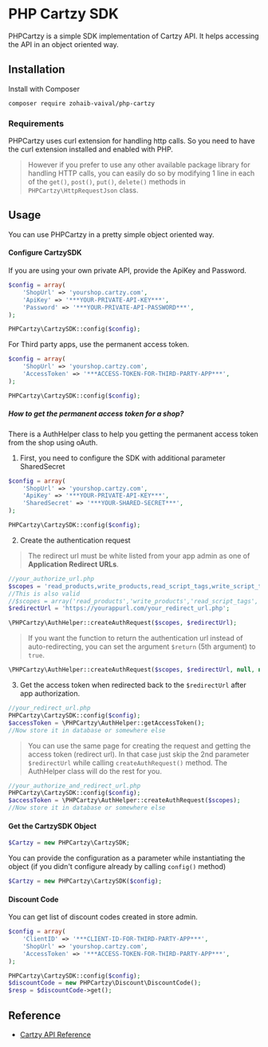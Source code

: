# PHP Cartzy SDK


PHPCartzy is a simple SDK implementation of Cartzy API. It helps accessing the API in an object oriented way. 

## Installation
Install with Composer
```shell
composer require zohaib-vaival/php-cartzy
```

### Requirements
PHPCartzy uses curl extension for handling http calls. So you need to have the curl extension installed and enabled with PHP.
>However if you prefer to use any other available package library for handling HTTP calls, you can easily do so by modifying 1 line in each of the `get()`, `post()`, `put()`, `delete()` methods in `PHPCartzy\HttpRequestJson` class.

## Usage

You can use PHPCartzy in a pretty simple object oriented way. 

#### Configure CartzySDK
If you are using your own private API, provide the ApiKey and Password. 

```php
$config = array(
    'ShopUrl' => 'yourshop.cartzy.com',
    'ApiKey' => '***YOUR-PRIVATE-API-KEY***',
    'Password' => '***YOUR-PRIVATE-API-PASSWORD***',
);

PHPCartzy\CartzySDK::config($config);
```

For Third party apps, use the permanent access token.

```php
$config = array(
    'ShopUrl' => 'yourshop.cartzy.com',
    'AccessToken' => '***ACCESS-TOKEN-FOR-THIRD-PARTY-APP***',
);

PHPCartzy\CartzySDK::config($config);
```
##### How to get the permanent access token for a shop?
There is a AuthHelper class to help you getting the permanent access token from the shop using oAuth. 

1) First, you need to configure the SDK with additional parameter SharedSecret

```php
$config = array(
    'ShopUrl' => 'yourshop.cartzy.com',
    'ApiKey' => '***YOUR-PRIVATE-API-KEY***',
    'SharedSecret' => '***YOUR-SHARED-SECRET***',
);

PHPCartzy\CartzySDK::config($config);
```

2) Create the authentication request 

> The redirect url must be white listed from your app admin as one of **Application Redirect URLs**.

```php
//your_authorize_url.php
$scopes = 'read_products,write_products,read_script_tags,write_script_tags';
//This is also valid
//$scopes = array('read_products','write_products','read_script_tags', 'write_script_tags'); 
$redirectUrl = 'https://yourappurl.com/your_redirect_url.php';

\PHPCartzy\AuthHelper::createAuthRequest($scopes, $redirectUrl);
```

> If you want the function to return the authentication url instead of auto-redirecting, you can set the argument `$return` (5th argument) to `true`.

```php
\PHPCartzy\AuthHelper::createAuthRequest($scopes, $redirectUrl, null, null, true);
```

3) Get the access token when redirected back to the `$redirectUrl` after app authorization. 

```php
//your_redirect_url.php
PHPCartzy\CartzySDK::config($config);
$accessToken = \PHPCartzy\AuthHelper::getAccessToken();
//Now store it in database or somewhere else
```

> You can use the same page for creating the request and getting the access token (redirect url). In that case just skip the 2nd parameter `$redirectUrl` while calling `createAuthRequest()` method. The AuthHelper class will do the rest for you.

```php
//your_authorize_and_redirect_url.php
PHPCartzy\CartzySDK::config($config);
$accessToken = \PHPCartzy\AuthHelper::createAuthRequest($scopes);
//Now store it in database or somewhere else
```

#### Get the CartzySDK Object

```php
$Cartzy = new PHPCartzy\CartzySDK;
```

You can provide the configuration as a parameter while instantiating the object (if you didn't configure already by calling `config()` method)

```php
$Cartzy = new PHPCartzy\CartzySDK($config);
```

#### Discount Code
You can get list of discount codes created in store admin.
```php
$config = array(
    'ClientID' => '***CLIENT-ID-FOR-THIRD-PARTY-APP***',
    'ShopUrl' => 'yourshop.cartzy.com',
    'AccessToken' => '***ACCESS-TOKEN-FOR-THIRD-PARTY-APP***',
);

PHPCartzy\CartzySDK::config($config);
$discountCode = new PHPCartzy\Discount\DiscountCode();
$resp = $discountCode->get();
```

## Reference
- [Cartzy API Reference](https://help.cartzy.com/api/reference/)
